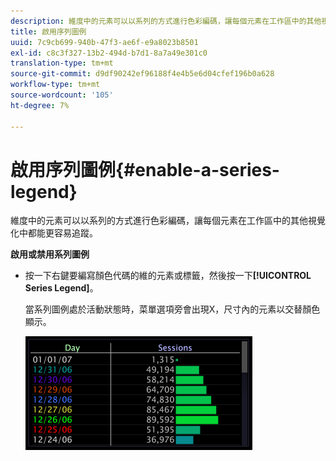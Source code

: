 ```yaml
---
description: 維度中的元素可以以系列的方式進行色彩編碼，讓每個元素在工作區中的其他視覺化中都能更容易追蹤。
title: 啟用序列圖例
uuid: 7c9cb699-940b-47f3-ae6f-e9a8023b8501
exl-id: c8c3f327-13b2-494d-b7d1-8a7a49e301c0
translation-type: tm+mt
source-git-commit: d9df90242ef96188f4e4b5e6d04cfef196b0a628
workflow-type: tm+mt
source-wordcount: '105'
ht-degree: 7%

---
```


# 啟用序列圖例{#enable-a-series-legend}

維度中的元素可以以系列的方式進行色彩編碼，讓每個元素在工作區中的其他視覺化中都能更容易追蹤。

**啟用或禁用系列圖例**

* 按一下右鍵要編寫顏色代碼的維的元素或標籤，然後按一下&#x200B;**[!UICONTROL Series Legend]**。

   當系列圖例處於活動狀態時，菜單選項旁會出現X，尺寸內的元素以交替顏色顯示。

   ![](assets/vis_Graph_SeriesLegend.png)
